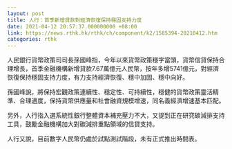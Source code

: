 ```yaml
---
layout: post
title: 人行：首季新增貸款對經濟恢復保持穩固支持力度
date: 2021-04-12 20:57:37.000000000 +08:00
link: https://news.rthk.hk/rthk/ch/component/k2/1585394-20210412.htm
categories: rthk
---
```


人民銀行貨幣政策司司長孫國峰指，今年以來貨幣政策穩字當頭，貨幣信貸保持合理增長，首季金融機構新增貸款7.67萬億元人民幣，按年多增5741億元，對經濟恢復保持穩固支持力度，有力支持經濟恢復、穩中加固、穩中向好。

孫國峰說，將保持宏觀政策連續性、穩定性、可持續性，穩健的貨幣政策靈活精準、合理適度，保持貨幣供應量和社會融資規模增速，同名義經濟增速基本匹配。

另外，人行指入選系統性銀行整體資本補充壓力不大，又提到正在研究碳減排支持工具，鼓勵金融機構加大對碳減排重點領域的信貸支持。

人行又說，目前數字人民幣仍處於試點測試階段，未有正式推出時間表。
